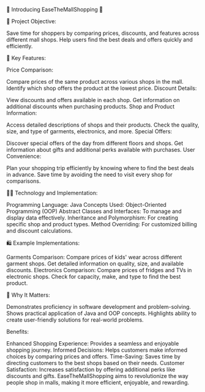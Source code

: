 
🚀 Introducing EaseTheMallShopping 🚀

🎯 Project Objective:

Save time for shoppers by comparing prices, discounts, and features across different mall shops.
Help users find the best deals and offers quickly and efficiently.

🛒 Key Features:

Price Comparison:

Compare prices of the same product across various shops in the mall.
Identify which shop offers the product at the lowest price.
Discount Details:

View discounts and offers available in each shop.
Get information on additional discounts when purchasing products.
Shop and Product Information:

Access detailed descriptions of shops and their products.
Check the quality, size, and type of garments, electronics, and more.
Special Offers:

Discover special offers of the day from different floors and shops.
Get information about gifts and additional perks available with purchases.
User Convenience:

Plan your shopping trip efficiently by knowing where to find the best deals in advance.
Save time by avoiding the need to visit every shop for comparisons.

👨‍💻 Technology and Implementation:

Programming Language: Java
Concepts Used: Object-Oriented Programming (OOP)
Abstract Classes and Interfaces: To manage and display data effectively.
Inheritance and Polymorphism: For creating specific shop and product types.
Method Overriding: For customized billing and discount calculations.

🛍 Example Implementations:

Garments Comparison:
Compare prices of kids' wear across different garment shops.
Get detailed information on quality, size, and available discounts.
Electronics Comparison:
Compare prices of fridges and TVs in electronic shops.
Check for capacity, make, and type to find the best product.

💼 Why It Matters:

Demonstrates proficiency in software development and problem-solving.
Shows practical application of Java and OOP concepts.
Highlights ability to create user-friendly solutions for real-world problems.

Benefits:

Enhanced Shopping Experience: Provides a seamless and enjoyable shopping journey.
Informed Decisions: Helps customers make informed choices by comparing prices and offers.
Time-Saving: Saves time by directing customers to the best shops based on their needs.
Customer Satisfaction: Increases satisfaction by offering additional perks like discounts and gifts.
EaseTheMallShopping aims to revolutionize the way people shop in malls, making it more efficient, enjoyable, and rewarding. 

